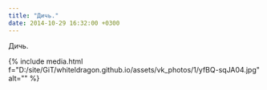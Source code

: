 ```yaml
---
title: "Дичь."
date: 2014-10-29 16:32:00 +0300
---
```


Дичь.

{% include media.html f="D:/site/GiT/whiteldragon.github.io/assets/vk_photos/1/yfBQ-sqJA04.jpg" alt="" %}
